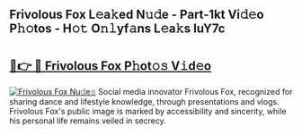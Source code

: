 ## Frivolous Fox L𝚎a𝚔ed N𝚞𝚍e - Part-1kt Vi𝚍𝚎o P𝚑𝚘tos - H𝚘𝚝 O𝚗𝚕yf𝚊ns L𝚎a𝚔s luY7c

# <h2><a href="http://kfesabt.oniu.top/?m=Frivolous+Fox">🔗👉 🔴 Frivolous Fox P𝚑ot𝚘𝚜 V𝚒d𝚎o</a></h2>

[![Frivolous Fox Nu𝚍e𝚜](https://i.imgur.com/0qMVB7G.gif)](http://kfesabt.oniu.top/?m=Frivolous+Fox)
Social media innovator Frivolous Fox, recognized for sharing dance and lifestyle knowledge, through presentations and vlogs. Frivolous Fox's public image is marked by accessibility and sincerity, while his personal life remains veiled in secrecy.  

